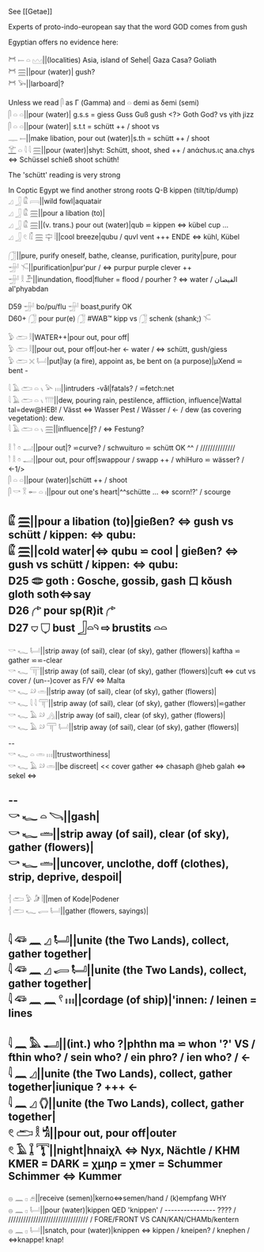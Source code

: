 See [[Getae]]  

Experts of proto-indo-european say that the word GOD comes from gush  

Egyptian offers no evidence here:  

𓋫 𓍿 𓏏 𓈉||(localities) Asia, island of Sehel| Gaza Casa? Goliath  
𓋫 𓈗||pour (water)| gush?  
𓋫 𓅨||larboard|?  

Unless we read 𓋴 as Γ (Gamma) and 𓏏 demi as δemi (semi)  
𓋴 𓏏 𓏏||pour (water)| g.s.s = giess Guss Guß gush <?> Goth God? vs γith jizz  
𓋴 𓏏 𓏏||pour (water)| s.t.t = schütt ++ / shoot vs  
𓊃 𓍿||make libation, pour out (water)|s.th = schütt ++ / shoot  
[𓄝](𓄝) 𓏏 𓇋 𓇋 𓈗||pour (water)|shyt: Schütt, shoot, shed ++ / anάchυs.ις ana.chys ⇔ Schüssel schieß shoot schüth!  

The 'schütt' reading is very strong  

In Coptic Egypt we find another strong roots Q-B kippen (tilt/tip/dump)  
𓈎 𓃀 𓏂 𓇯||wild fowl|aquatair  
𓈎 𓃀 𓏂 𓈗||pour a libation (to)|  
𓈎 𓃀 𓏂 𓈗||(v. trans.) pour out (water)|qub ⋍ kippen ⇔ kübel cup ...  
𓈎 𓃀 𓏲 𓏁 𓈗 𓊡 𓏪||cool breeze|qubu / quvl vent +++ ENDE ⇔ kühl, Kübel  

𓃂||pure, purify oneself, bathe, cleanse, purification, purity|pure, pour  
𓃁 𓄐||purification|pur'pur / ⇔ purpur purple clever ++  
𓃁 𓎛 𓅤||inundation, flood|fluher = flood / pourher ? ⇔ water / الفيضان al'phyabdan  

D59 𓃁 bo/pu/flu   𓃁  boast,purify OK  
D60+	𓃂 pour pur(e) 𓃂 #WAB™ kipp vs 𓃂 schenk (shank;) 𓄐  


𓅱 𓂧 𓎛|WATER++|pour out, pour off|  
𓅱 𓂧 𓎛||pour out, pour off|out-her ← water / ⇔ schütt, gush/giess  
𓅱 𓂧 𓏴 𓂡|put|lay (a fire), appoint as, be bent on (a purpose)|µXend ⋍ bent -  

𓇋 𓄿 𓂧 𓏏 𓏯 𓅪  𓏥||intruders    -vål|fatals? / ⋍fetch:net  
𓇋 𓄿 𓂧 𓏏 𓏯 𓇲||dew, pouring rain, pestilence, affliction, influence|Wattal tal=dew@HEB! / Vässt ⇔ Wasser Pest / Wässer / ← /  dew (as covering vegetation): dew.  
𓇋 𓄿 𓂧 𓏏 𓏯 𓈗||influence|ƒ? / ⇔ Festung?  

𓎛 𓎘 𓏌 𓂝||pour out|? ⋍curve? / schwuituro ⋍ schütt OK ^^ / //////////////  
𓎘 𓎛 𓏌 𓂝||pour out, pour off|swappour / swapp ++ / whiHuro ⋍ wässer? / ←1/>  
𓋴 𓏏 𓏏||pour (water)|schütt ++ / shoot  
𓋴 𓎡 𓎝 𓄡 𓏏 𓏤||pour out one's heart|^^schütte ... ⇔ scorn!?' / scourge  


𓏂 𓈗||pour a libation (to)|gießen? ⇔ gush vs schütt / kippen: ⇔ qubu:  
𓏂 𓈗||cold water|⇔ qubu ⋍ cool | gießen? ⇔ gush vs schütt / kippen: ⇔ qubu:  
D25 𓂏  goth : Gosche, gossib, gash 口 kǒush gloth soth⇔say  
D26	𓂐 pour sp(R)it  𓂐  
D27 𓂑 𓂒 bust 𓃀𓏏𓄹 ⇨ brustits 𓏏𓏏  
--  
𓎡 𓆑 𓂡||strip away (of sail), clear (of sky), gather (flowers)| kaftha ⋍ gather ⋍⋍-clear  
𓎡 𓆑 𓋳||strip away (of sail), clear (of sky), gather (flowers)|cuft ⇔ cut vs cover / (un--)cover as F/V ⇔ Malta  
𓎡 𓆑 𓄖 𓏛||strip away (of sail), clear (of sky), gather (flowers)|  
𓎡 𓆑 𓇋 𓇋 𓋳||strip away (of sail), clear (of sky), gather (flowers)|⋍gather  
𓎡 𓆑 𓄿 𓄖 𓂻||strip away (of sail), clear (of sky), gather (flowers)|  
𓎡 𓆑 𓄿 𓄖 𓋳 𓂡||strip away (of sail), clear (of sky), gather (flowers)|  

--  
𓎡 𓆑 𓏏 𓏛 𓏥||trustworthiness|  
𓎡 𓆑 𓄿 𓄖 𓏛||be discreet| << cover gather ⇔ chasaph @heb galah ⇔ sekel ⇔  

--  
𓎡 𓆑 𓏏 𓌪||gash|  
𓎡 𓆑 𓏛||strip away (of sail), clear (of sky), gather (flowers)|  
𓎡 𓆑 𓏛||uncover, unclothe, doff (clothes), strip, deprive, despoil|  
--  
𓐪 𓂧 𓅱 𓀏 𓏪||men of Kode|Podener  
𓐪 𓂧 𓆑 𓂷 𓂡||gather (flowers, sayings)|  

𓇋 𓆛 𓈖 𓈎 𓂡||unite (the Two Lands), collect, gather together|  
𓇋 𓆛 𓈖 𓈎 𓂷 𓂡||unite (the Two Lands), collect, gather together|  
𓇋 𓆛 𓈖 𓈖 𓍢 𓏥||cordage (of ship)|'innen: / leinen = lines  
--  
𓇋 𓈖 𓅓 𓂝||(int.) who ?|phthn ma ⋍ whon '?' VS / fthin who? / sein who? / ein phro? / ien who? / ←  
𓇋 𓈖 𓈎||unite (the Two Lands), collect, gather together|iunique ? +++ ←  
𓇋 𓈖 𓈎 𓂘||unite (the Two Lands), collect, gather together|  
𓏲 𓂧 𓎛 𓀜||pour out, pour off|outer  
𓏲 𓄿 𓆼 𓇰||night|hnaiχλ ⇔ Nyx, Nächtle / KHM KMER = DARK = χμηρ = χmer = Schummer Schimmer ⇔ Kummer  
--  
𓐍 𓈖 𓊪 𓂉||receive (semen)|kerno⇔semen/hand / (k)empfang WHY  
𓐍 𓈖 𓊪 𓂡||pour (water)|kippen QED 'knippen' / ---------------- ???? / //////////////////////////////// / FORE/FRONT VS CAN/KAN/CHAMb/kentern  
𓐍 𓈖 𓊪 𓂡||snatch, pour (water)|knippen ⇔ kippen / kneipen? / knephen / ⇔knappe! knap!  
